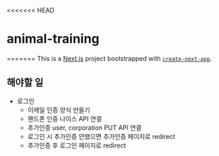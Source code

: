 <<<<<<< HEAD
# animal-training
=======
This is a [Next.js](https://nextjs.org/) project bootstrapped with [`create-next-app`](https://github.com/vercel/next.js/tree/canary/packages/create-next-app).

## 해야할 일
- 로그인
  - 이메일 인증 양식 만들기
  - 핸드폰 인증 나이스 API 연결
  - 추가인증 user, corporation PUT API 연결
  - 로그인 시 추가인증 안했으면 추가인증 페이지로 redirect
  - 추가인증 후 로그인 페이지로 redirect
